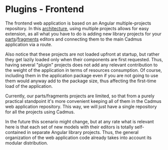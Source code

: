 # Plugins - Frontend

The frontend web application is based on an Angular multiple-projects repository. In this [architecture](../web/architecture.md), using multiple projects allows for easy extension, as all what you have to do is adding new library projects for your [parts](../web/adding-parts.md)/[fragments](../web/adding-fragments.md) editors and connecting them to the main Cadmus application via a route.

Also notice that these projects are not loaded upfront at startup, but rather they get lazily loaded only when their components are first requested. Thus, having several "plugin" projects does not add any relevant contribution to the weight of the application in terms of resources consumption. Of course, including them in the application package even if you are not going to use them would anyway add to the package size, thus affecting the first-time load of the application.

Currently, our parts/fragments projects are limited, so that from a purely practical standpoint it's more convenient keeping all of them in the Cadmus web application repository. This way, we will just have a single repository for all the projects using Cadmus.

In the future this scenario might change, but at any rate what is relevant here is that each set of new models with their editors is totally self-contained in separate Angular library projects. Thus, the general organization of the web application code already takes into account its modular distribution.
